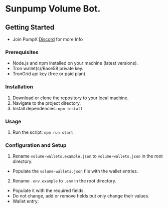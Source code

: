 # Sunpump Volume Bot.

## Getting Started
- Join PumpX [Discord](https://discord.gg/aTXpGfzVxt) for more Info

### Prerequisites

- Node.js and npm installed on your machine (latest versions).
- Tron wallet(s)/Base58 private key.
- TronGrid api key (free or paid plan)

### Installation

1. Download or clone the repository to your local machine.
2. Navigate to the project directory.
3. Install dependencies:
```npm install```

### Usage

1. Run the script:
```npm run start```

### Configuration and Setup

1. Rename `volume-wallets.example.json` to `volume-wallets.json` in the root directory.
- Populate the `volume-wallets.json` file with the wallet entries.
2. Rename `.env.example` to `.env` in the root directory.
- Populate it with the required fields.
- Do not change, add or remove fields but only change their values.
- Wallet entry:

